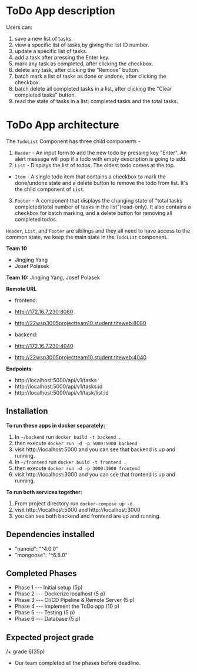 # ToDo App description
Users can:
1. save a new list of tasks.
2. view a specific list of tasks,by giving the list ID number.
3. update a specific list of tasks.
4. add a task after pressing the Enter key.
5. mark any task as completed, after clicking the checkbox.
6. delete any task, after clicking the "Remove" button.
7. batch mark a list of tasks as done or undone, after clicking the checkbox.
8. batch delete all completed tasks in a list, after clicking the "Clear completed tasks" button.
9. read the state of tasks in a list: completed tasks and the total tasks.


# ToDo App architecture
The `TodoList` Component has three child components -
1. `Header` - An input form to add the new todo by pressing key "Enter". An alert message will pop if a todo with empty description is going to add.
2. `List` - Displays the list of todos. The oldest todo comes at the top.
- `Item` - A single todo item that contains a checkbox to mark the done/undone state and a delete button to remove the todo from list. It's the child component of `List`.
3. `Footer` - A component that displays the changing state of "total tasks completed/total number of tasks in the list"(read-only). It also contains a checkbox for batch marking, and a delete button for removing all completed todos.

`Header`, `List`, and `Footer` are siblings and they all need to have access to the common state, we keep the main state in the `TodoList` component.


**Team 10** 
- Jingjing Yang
- Josef Polasek

**Team 10:** Jingjing Yang, Josef Polasek


**Remote URL**
- frontend: 
- http://172.16.7.230:8080
- http://22wsp3005projectteam10.student.titeweb:8080

- backend: 
- http://172.16.7.230:4040
- http://22wsp3005projectteam10.student.titeweb:4040


**Endpoints**
- http://localhost:5000/api/v1/tasks
- http://localhost:5000/api/v1/tasks:id
- http://localhost:5000/api/v1/task/list:id

## Installation
**To run these apps in docker separately:**
1. In `~/backend` run `docker build -t backend .`
2. then execute `docker run -d -p 5000:5000 backend`
3. visit http://localhost:5000 and you can see that backend is up and running.  
4. In `~/frontend` run `docker build -t frontend .`
5. then execute `docker run -d -p 3000:3000 frontend`
6. visit http://localhost:3000 and you can see that frontend is up and running.

**To run both services together:**
1. From project directory run `docker-compose up -d`
2. visit http://localhost:5000 and http://localhost:3000 
3. you can see both backend and frontend are up and running.

## Dependencies installed
- "nanoid": "^4.0.0"
- "mongoose": "^6.8.0"

## Completed Phases
- Phase 1 --- Initial setup (5p)
- Phase 2 --- Dockerize localhost (5 p)
- Phase 3 --- CI/CD Pipeline & Remote Server (5 p)
- Phase 4 --- Implement the ToDo app (10 p)
- Phase 5 --- Testing (5 p)
- Phase 6 --- Database (5 p)

## Expected project grade
/+ grade 6(35p)
- Our team completed all the phases before deadline.

